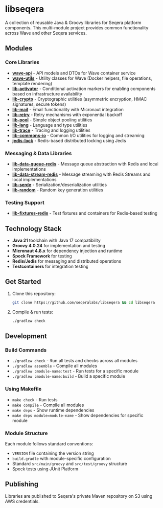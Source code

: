 # libseqera

A collection of reusable Java & Groovy libraries for Seqera platform components. This multi-module project provides common functionality across Wave and other Seqera services.

## Modules

### Core Libraries
- **[wave-api](wave-api/)** - API models and DTOs for Wave container service
- **[wave-utils](wave-utils/)** - Utility classes for Wave (Docker helpers, file operations, template rendering)
- **[lib-activator](lib-activator/)** - Conditional activation markers for enabling components based on infrastructure availability
- **[lib-crypto](lib-crypto/)** - Cryptographic utilities (asymmetric encryption, HMAC signatures, secure tokens)
- **[lib-mail](lib-mail/)** - Email functionality with Micronaut integration
- **[lib-retry](lib-retry/)** - Retry mechanisms with exponential backoff
- **[lib-pool](lib-pool/)** - Simple object pooling utilities
- **[lib-lang](lib-lang/)** - Language and type utilities
- **[lib-trace](lib-trace/)** - Tracing and logging utilities
- **[lib-commons-io](lib-commons-io/)** - Common I/O utilities for logging and streaming
- **[jedis-lock](jedis-lock/)** - Redis-based distributed locking using Jedis

### Messaging & Data Libraries
- **[lib-data-queue-redis](lib-data-queue-redis/)** - Message queue abstraction with Redis and local implementations
- **[lib-data-stream-redis](lib-data-stream-redis/)** - Message streaming with Redis Streams and local implementations
- **[lib-serde](lib-serde/)** - Serialization/deserialization utilities
- **[lib-random](lib-random/)** - Random key generation utilities

### Testing Support
- **[lib-fixtures-redis](lib-fixtures-redis/)** - Test fixtures and containers for Redis-based testing

## Technology Stack

- **Java 21** toolchain with Java 17 compatibility
- **Groovy 4.0.24** for implementation and testing
- **Micronaut 4.8.x** for dependency injection and runtime
- **Spock Framework** for testing
- **Redis/Jedis** for messaging and distributed operations
- **Testcontainers** for integration testing

## Get Started

1. Clone this repository:
   ```bash
   git clone https://github.com/seqeralabs/libseqera && cd libseqera
   ```

2. Compile & run tests:
   ```bash
   ./gradlew check
   ```

## Development

### Build Commands
- `./gradlew check` - Run all tests and checks across all modules
- `./gradlew assemble` - Compile all modules
- `./gradlew :module-name:test` - Run tests for a specific module
- `./gradlew :module-name:build` - Build a specific module

### Using Makefile
- `make check` - Run tests
- `make compile` - Compile all modules
- `make deps` - Show runtime dependencies
- `make deps module=module-name` - Show dependencies for specific module

### Module Structure
Each module follows standard conventions:
- `VERSION` file containing the version string
- `build.gradle` with module-specific configuration
- Standard `src/main/groovy` and `src/test/groovy` structure
- Spock tests using JUnit Platform

## Publishing

Libraries are published to Seqera's private Maven repository on S3 using AWS credentials.

